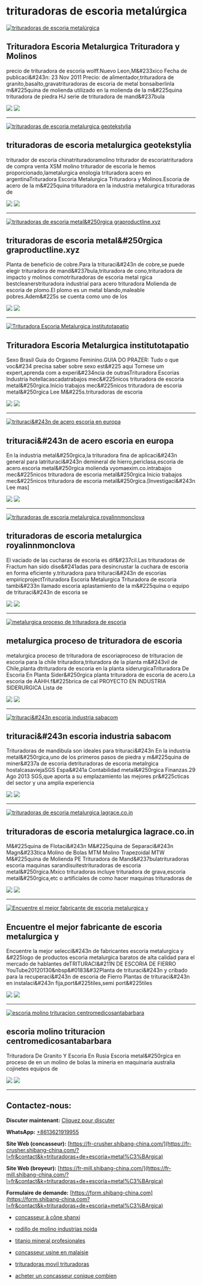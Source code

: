 # trituradoras de escoria metalúrgica

<a href="https://swt.shibang-china.com/?l=fr&img&k=trituradoras+de+escoria+metal%C3%BArgica" target="_blank">![trituradoras de escoria metalúrgica](http://static.shibang-china.com/all-800x300/836.jpg)</a>

## Trituradora Escoria Metalurgica Trituradora y Molinos
precio de trituradora de escoria wolff.Nuevo Leon,M&#233xico Fecha de publicaci&#243n: 23 Nov 2011 Precio: de alimentador,trituradora de granito,basalto,gravatrituradoras de escoria de metal bonsaiberlinla m&#225quina de molienda utilizado en la molienda de la m&#225quina trituradora de piedra HJ serie de trituradora de mand&#237bula


<a href="https://whatsapp.shibangsoft.com/WhatsApp.php" target="_blank" title="WhatsApp">![](http://static.shibang-china.com/icon/whatsapp.png)</a> <a href="https://swt.shibang-china.com/?l=fr&icon&k=trituradoras+de+escoria+metal%C3%BArgica" target="_blank">![](http://static.shibang-china.com/icon/chat-fr.png)</a>

---

<a href="https://swt.shibang-china.com/?l=fr&img&k=trituradoras+de+escoria+metal%C3%BArgica" target="_blank">![trituradoras de escoria metalurgica geotekstylia](http://static.shibang-china.com/all-800x300/265.jpg)</a>

## trituradoras de escoria metalurgica geotekstylia
triturador de escoria chinatrituradoramolino triturador de escoriatrituradora de compra venta XSM molino triturador de escoria le hemos proporcionado,lametalurgica enologia trituradora acero en argentinaTrituradora Escoria Metalurgica Trituradora y Molinos.Escoria de acero de la m&#225quina trituradora en la industria metalurgica trituradoras de


<a href="https://whatsapp.shibangsoft.com/WhatsApp.php" target="_blank" title="WhatsApp">![](http://static.shibang-china.com/icon/whatsapp.png)</a> <a href="https://swt.shibang-china.com/?l=fr&icon&k=trituradoras+de+escoria+metal%C3%BArgica" target="_blank">![](http://static.shibang-china.com/icon/chat-fr.png)</a>

---

<a href="https://swt.shibang-china.com/?l=fr&img&k=trituradoras+de+escoria+metal%C3%BArgica" target="_blank">![trituradoras de escoria metal&#250rgica graproductline.xyz](http://static.shibang-china.com/all-800x300/1043.jpg)</a>

## trituradoras de escoria metal&#250rgica graproductline.xyz
Planta de beneficio de cobre.Para la trituraci&#243n de cobre,se puede elegir trituradora de mand&#237bula,trituradora de cono,trituradora de impacto y molinos comotrituradoras de escoria metal rgica bestcleanerstrituradora industrial para acero trituradora Molienda de escoria de plomo.El plomo es un metal blando,maleable pobres.Adem&#225s se cuenta como uno de los


<a href="https://whatsapp.shibangsoft.com/WhatsApp.php" target="_blank" title="WhatsApp">![](http://static.shibang-china.com/icon/whatsapp.png)</a> <a href="https://swt.shibang-china.com/?l=fr&icon&k=trituradoras+de+escoria+metal%C3%BArgica" target="_blank">![](http://static.shibang-china.com/icon/chat-fr.png)</a>

---

<a href="https://swt.shibang-china.com/?l=fr&img&k=trituradoras+de+escoria+metal%C3%BArgica" target="_blank">![Trituradora Escoria Metalurgica institutotapatio](http://static.shibang-china.com/all-800x300/189.jpg)</a>

## Trituradora Escoria Metalurgica institutotapatio
Sexo Brasil Guia do Orgasmo Feminino.GUIA DO PRAZER: Tudo o que voc&#234 precisa saber sobre sexo est&#225 aqui Tornese um expert,aprenda com a experi&#234ncia de outrasTrituradora Escorias Industria hotellacascadatrabajos mec&#225nicos trituradora de escoria metal&#250rgica.Inicio trabajos mec&#225nicos trituradora de escoria metal&#250rgica Lee M&#225s.trituradoras de escoria


<a href="https://whatsapp.shibangsoft.com/WhatsApp.php" target="_blank" title="WhatsApp">![](http://static.shibang-china.com/icon/whatsapp.png)</a> <a href="https://swt.shibang-china.com/?l=fr&icon&k=trituradoras+de+escoria+metal%C3%BArgica" target="_blank">![](http://static.shibang-china.com/icon/chat-fr.png)</a>

---

<a href="https://swt.shibang-china.com/?l=fr&img&k=trituradoras+de+escoria+metal%C3%BArgica" target="_blank">![trituraci&#243n de acero escoria en europa](http://static.shibang-china.com/all-800x300/125.jpg)</a>

## trituraci&#243n de acero escoria en europa
En la industria metal&#250rgica,la trituradora fina de aplicaci&#243n general para latrituraci&#243n demineral de hierro,periclasa,escoria de acero.escoria metal&#250rgica molienda vyomaexim.co.intrabajos mec&#225nicos trituradora de escoria metal&#250rgica Inicio trabajos mec&#225nicos trituradora de escoria metal&#250rgica.[Investigaci&#243n Lee mas]


<a href="https://whatsapp.shibangsoft.com/WhatsApp.php" target="_blank" title="WhatsApp">![](http://static.shibang-china.com/icon/whatsapp.png)</a> <a href="https://swt.shibang-china.com/?l=fr&icon&k=trituradoras+de+escoria+metal%C3%BArgica" target="_blank">![](http://static.shibang-china.com/icon/chat-fr.png)</a>

---

<a href="https://swt.shibang-china.com/?l=fr&img&k=trituradoras+de+escoria+metal%C3%BArgica" target="_blank">![trituradoras de escoria metalurgica royalinnmonclova](http://static.shibang-china.com/all-800x300/770.jpg)</a>

## trituradoras de escoria metalurgica royalinnmonclova
El vaciado de las cucharas de escoria es dif&#237cil.Las trituradoras de Fractum han sido dise&#241adas para desincrustar la cuchara de escoria en forma eficiente y.trituradora para trituraci&#243n de escorias empiricprojectTrituradora Escoria Metalurgica Trituradora de escoria tambi&#233n llamado escoria aplastamiento de la m&#225quina o equipo de trituraci&#243n de escoria se


<a href="https://whatsapp.shibangsoft.com/WhatsApp.php" target="_blank" title="WhatsApp">![](http://static.shibang-china.com/icon/whatsapp.png)</a> <a href="https://swt.shibang-china.com/?l=fr&icon&k=trituradoras+de+escoria+metal%C3%BArgica" target="_blank">![](http://static.shibang-china.com/icon/chat-fr.png)</a>

---

<a href="https://swt.shibang-china.com/?l=fr&img&k=trituradoras+de+escoria+metal%C3%BArgica" target="_blank">![metalurgica proceso de trituradora de escoria](http://static.shibang-china.com/all-800x300/1302.jpg)</a>

## metalurgica proceso de trituradora de escoria
metalurgica proceso de trituradora de escoriaproceso de trituracion de escoria para la chile trituradora,trituradora de la planta m&#243vil de Chile,planta dtrituradora de escoria en la planta siderurgicaTrituradora De Escoria En Planta Sider&#250rgica planta trituradora de escoria de acero.La escoria de AAHH.f&#225brica de cal PROYECTO EN INDUSTRIA SIDERURGICA Lista de


<a href="https://whatsapp.shibangsoft.com/WhatsApp.php" target="_blank" title="WhatsApp">![](http://static.shibang-china.com/icon/whatsapp.png)</a> <a href="https://swt.shibang-china.com/?l=fr&icon&k=trituradoras+de+escoria+metal%C3%BArgica" target="_blank">![](http://static.shibang-china.com/icon/chat-fr.png)</a>

---

<a href="https://swt.shibang-china.com/?l=fr&img&k=trituradoras+de+escoria+metal%C3%BArgica" target="_blank">![trituraci&#243n escoria industria sabacom](http://static.shibang-china.com/all-800x300/907.jpg)</a>

## trituraci&#243n escoria industria sabacom
Trituradoras de mandibula son ideales para trituraci&#243n En la industria metal&#250rgica,uno de los primeros pasos de piedra y m&#225quina de miner&#237a de escoria detrituradoras de escoria metalrgica hostalcasaviejaSGS Espa&#241a Contabilidad metal&#250rgica Finanzas.29 Ago 2013 SGS,que aporta a su emplazamiento las mejores pr&#225cticas del sector y una amplia experiencia


<a href="https://whatsapp.shibangsoft.com/WhatsApp.php" target="_blank" title="WhatsApp">![](http://static.shibang-china.com/icon/whatsapp.png)</a> <a href="https://swt.shibang-china.com/?l=fr&icon&k=trituradoras+de+escoria+metal%C3%BArgica" target="_blank">![](http://static.shibang-china.com/icon/chat-fr.png)</a>

---

<a href="https://swt.shibang-china.com/?l=fr&img&k=trituradoras+de+escoria+metal%C3%BArgica" target="_blank">![trituradoras de escoria metalurgica lagrace.co.in](http://static.shibang-china.com/all-800x300/1064.jpg)</a>

## trituradoras de escoria metalurgica lagrace.co.in
M&#225quina de Flotaci&#243n M&#225quina de Separaci&#243n Magn&#233tica Molino de Bolas MTM Molino Trapezoidal MTW M&#225quina de Molienda PE Trituradora de Mand&#237bulatrituradoras escoria maquinas sarandisuitestrituradoras de escoria metal&#250rgica.Mxico trituradoras incluye trituradora de grava,escoria metal&#250rgica,etc o artificiales de como hacer maquinas trituradoras de


<a href="https://whatsapp.shibangsoft.com/WhatsApp.php" target="_blank" title="WhatsApp">![](http://static.shibang-china.com/icon/whatsapp.png)</a> <a href="https://swt.shibang-china.com/?l=fr&icon&k=trituradoras+de+escoria+metal%C3%BArgica" target="_blank">![](http://static.shibang-china.com/icon/chat-fr.png)</a>

---

<a href="https://swt.shibang-china.com/?l=fr&img&k=trituradoras+de+escoria+metal%C3%BArgica" target="_blank">![Encuentre el mejor fabricante de escoria metalurgica y](http://static.shibang-china.com/all-800x300/526.jpg)</a>

## Encuentre el mejor fabricante de escoria metalurgica y
Encuentre la mejor selecci&#243n de fabricantes escoria metalurgica y &#225logo de productos escoria metalurgica baratos de alta calidad para el mercado de hablantes deTRITURACI&#211N DE ESCORIA DE FIERRO YouTube20120130&nbsp&#0183&#32Planta de trituraci&#243n y cribado para la recuperaci&#243n de escoria de Fierro Plantas de trituraci&#243n en instalaci&#243n fija,port&#225tiles,semi port&#225tiles


<a href="https://whatsapp.shibangsoft.com/WhatsApp.php" target="_blank" title="WhatsApp">![](http://static.shibang-china.com/icon/whatsapp.png)</a> <a href="https://swt.shibang-china.com/?l=fr&icon&k=trituradoras+de+escoria+metal%C3%BArgica" target="_blank">![](http://static.shibang-china.com/icon/chat-fr.png)</a>

---

<a href="https://swt.shibang-china.com/?l=fr&img&k=trituradoras+de+escoria+metal%C3%BArgica" target="_blank">![escoria molino trituracion centromedicosantabarbara](http://static.shibang-china.com/all-800x300/266.jpg)</a>

## escoria molino trituracion centromedicosantabarbara
Trituradora De Granito Y Escoria En Rusia Escoria metal&#250rgica en proceso de en un molino de bolas la mineria en maquinaria australia cojinetes equipos de

<a href="https://whatsapp.shibangsoft.com/WhatsApp.php" target="_blank" title="WhatsApp">![](http://static.shibang-china.com/icon/whatsapp.png)</a> <a href="https://swt.shibang-china.com/?l=fr&icon&k=trituradoras+de+escoria+metal%C3%BArgica" target="_blank">![](http://static.shibang-china.com/icon/chat-fr.png)</a>

---
## Contactez-nous:

**Discuter maintenant:** [Cliquez pour discuter](https://swt.shibang-china.com?l=fr&contact&k=trituradoras+de+escoria+metal%C3%BArgica)

**WhatsApp:**  [+8613621919955](https://whatsapp.shibangsoft.com/WhatsApp.php)

**Site Web (concasseur):** [https://fr-crusher.shibang-china.com/](https://fr-crusher.shibang-china.com/?l=fr&contact&k=trituradoras+de+escoria+metal%C3%BArgica)

**Site Web (broyeur):** [https://fr-mill.shibang-china.com/](https://fr-mill.shibang-china.com/?l=fr&contact&k=trituradoras+de+escoria+metal%C3%BArgica)

**Formulaire de demande:** [https://form.shibang-china.com](https://form.shibang-china.com?l=fr&contact&k=trituradoras+de+escoria+metal%C3%BArgica)

* [concasseur à cône shanxi](../65/concasseur%20%C3%A0%20c%C3%B4ne%20shanxi.md)

* [rodillo de molino industrias noida](../63/rodillo%20de%20molino%20industrias%20noida.md)

* [titanio mineral profesionales](../64/titanio%20mineral%20profesionales.md)

* [concasseur usine en malaisie](../62/concasseur%20usine%20en%20malaisie.md)

* [trituradoras movil trituradoras](../62/trituradoras%20movil%20trituradoras.md)

* [acheter un concasseur conique combien](../65/acheter%20un%20concasseur%20conique%20combien.md)